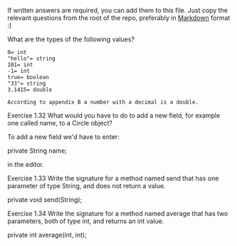 If written answers are required, you can add them to this file. Just copy the relevant questions from the root of the repo, preferably in [Markdown](https://guides.github.com/features/mastering-markdown/) format :)

What are the types of the following values?

    0= int
    "hello"= string
    101= int
    -1= int
    true= boolean
    "33"= string
    3.1415= double
    
    According to appendix B a number with a decimal is a double.

Exercise 1.32
What would you have to do to add a new field, for example one called name, to a Circle object?

To add a new field we'd have to enter:

private String name;

in the editor.

Exercise 1.33
Write the signature for a method named send that has one parameter of type String, and does not return a value.

private void send(String);

Exercise 1.34
Write the signature for a method named average that has two parameters, both of type int, and returns an int value.

private int average(int, int);
